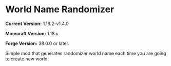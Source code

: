 # World Name Randomizer

**Current Version:** 1.18.2-v1.4.0

**Minecraft Version:** 1.18.x

**Forge Version:** 38.0.0 or later.

Simple mod that generates randomizer world name each time you are going to create new world.
